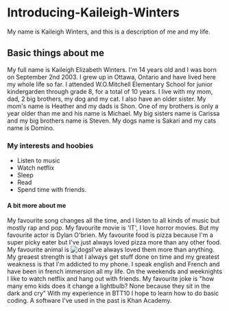 # Introducing-Kaileigh-Winters

My name is Kaileigh Winters, and this is a description of me and my life.

## Basic things about me
My full name is Kaileigh Elizabeth Winters. I'm 14 years old and I was born on September 2nd 2003.
I grew up in Ottawa, Ontario and have lived here my whole life so far. I attended W.O.Mitchell Elementary School for junior kindergarden through grade 8, for a total of 10 years. 
I live with my mom, dad, 2 big brothers, my dog and my cat. I also have an older sister. My mom's name is Heather and my dads is Shon. One of my brothers is only a year older than me and his name is Michael. My big sisters name is Carissa and my big brothers name is Steven. My  dogs name is Sakari and my cats name is Domino. 

### My interests and hoobies
* Listen to music
* Watch netflix
* Sleep
* Read
* Spend time with friends.

#### A bit more about me
My favourite song changes all the time, and I listen to all kinds of music but mostly rap and pop. 
My favourite movie is 'IT', I love horror movies. But my favourite actor is Dylan O'brien. 
My favourite food is pizza because I'm a super picky eater but I've just always loved pizza more than any other food. 
My favourite animal is ![dogs](https://www.petful.com/wp-content/uploads/2016/06/french-bulldog.jpg)I've always loved them more than anything. 
My greaest strength is that I always get stuff done on time and my greatest weakness is that I'm addicted to my phone. 
I speak english and  French and have been in french immersion all my life. 
On the weekends and weeknights I like to watch netflix and hang out with friends.
My favourite joke is "how many emo kids does it change a lightbulb? None because they sit in the dark and cry" 
With my experience in BTT10 I hope to learn how to do basic coding. A software I've used in the past is Khan Academy.
